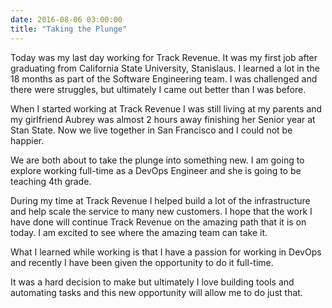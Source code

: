 ```yaml
---
date: 2016-08-06 03:00:00
title: "Taking the Plunge"
---
```


Today was my last day working for Track Revenue. It was my first job after graduating from California State University, Stanislaus. I learned a lot in the 18 months as part of the Software Engineering team. I was challenged and there were struggles, but ultimately I came out better than I was before.

<!--more-->

When I started working at Track Revenue I was still living at my parents and my girlfriend Aubrey was almost 2 hours away finishing her Senior year at Stan State. Now we live together in San Francisco and I could not be happier.

We are both about to take the plunge into something new. I am going to explore working full-time as a DevOps Engineer and she is going to be teaching 4th grade.

During my time at Track Revenue I helped build a lot of the infrastructure and help scale the service to many new customers. I hope that the work I have done will continue Track Revenue on the amazing path that it is on today. I am excited to see where the amazing team can take it.

What I learned while working is that I have a passion for working in DevOps and recently I have been given the opportunity to do it full-time.

It was a hard decision to make but ultimately I love building tools and automating tasks and this new opportunity will allow me to do just that.
